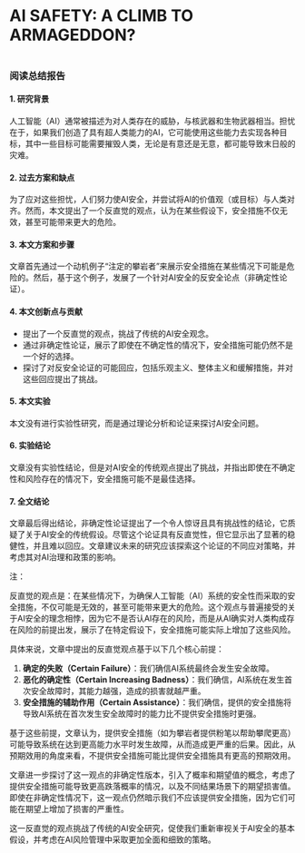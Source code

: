 # AI SAFETY: A CLIMB TO ARMAGEDDON?

<figure><img src="../../.gitbook/assets/image (4) (1).png" alt=""><figcaption></figcaption></figure>

### 阅读总结报告

#### 1. 研究背景

人工智能（AI）通常被描述为对人类存在的威胁，与核武器和生物武器相当。担忧在于，如果我们创造了具有超人类能力的AI，它可能使用这些能力去实现各种目标，其中一些目标可能需要摧毁人类，无论是有意还是无意，都可能导致末日般的灾难。

#### 2. 过去方案和缺点

为了应对这些担忧，人们努力使AI安全，并尝试将AI的价值观（或目标）与人类对齐。然而，本文提出了一个反直觉的观点，认为在某些假设下，安全措施不仅无效，甚至可能带来更大的危险。

#### 3. 本文方案和步骤

文章首先通过一个动机例子“注定的攀岩者”来展示安全措施在某些情况下可能是危险的。然后，基于这个例子，发展了一个针对AI安全的反安全论点（非确定性论证）。

#### 4. 本文创新点与贡献

* 提出了一个反直觉的观点，挑战了传统的AI安全观念。
* 通过非确定性论证，展示了即使在不确定性的情况下，安全措施可能仍然不是一个好的选择。
* 探讨了对反安全论证的可能回应，包括乐观主义、整体主义和缓解措施，并对这些回应提出了挑战。

#### 5. 本文实验

本文没有进行实验性研究，而是通过理论分析和论证来探讨AI安全问题。

#### 6. 实验结论

文章没有实验性结论，但是对AI安全的传统观点提出了挑战，并指出即使在不确定性和风险存在的情况下，安全措施可能不是最佳选择。

#### 7. 全文结论

文章最后得出结论，非确定性论证提出了一个令人惊讶且具有挑战性的结论，它质疑了关于AI安全的传统假设。尽管这个论证具有反直觉性，但它显示出了显著的稳健性，并且难以回应。文章建议未来的研究应该探索这个论证的不同应对策略，并考虑其对AI治理和政策的影响。

注：

反直觉的观点是：在某些情况下，为确保人工智能（AI）系统的安全性而采取的安全措施，不仅可能是无效的，甚至可能带来更大的危险。这个观点与普遍接受的关于AI安全的理念相悖，因为它不是否认AI存在的风险，而是从AI确实对人类构成存在风险的前提出发，展示了在特定假设下，安全措施可能实际上增加了这些风险。

具体来说，文章中提出的反直觉观点基于以下几个核心前提：

1. **确定的失败（Certain Failure）**：我们确信AI系统最终会发生安全故障。
2. **恶化的确定性（Certain Increasing Badness）**：我们确信，AI系统在发生首次安全故障时，其能力越强，造成的损害就越严重。
3. **安全措施的辅助作用（Certain Assistance）**：我们确信，提供的安全措施将导致AI系统在首次发生安全故障时的能力比不提供安全措施时更强。

基于这些前提，文章认为，提供安全措施（如为攀岩者提供粉笔以帮助攀爬更高）可能导致系统在达到更高能力水平时发生故障，从而造成更严重的后果。因此，从预期效用的角度来看，不提供安全措施可能比提供安全措施具有更高的预期效用。

文章进一步探讨了这一观点的非确定性版本，引入了概率和期望值的概念，考虑了提供安全措施可能导致更高跌落概率的情况，以及不同结果场景下的期望损害值。即使在非确定性情况下，这一观点仍然暗示我们不应该提供安全措施，因为它们可能在期望上增加了损害的严重性。

这一反直觉的观点挑战了传统的AI安全研究，促使我们重新审视关于AI安全的基本假设，并考虑在AI风险管理中采取更加全面和细致的策略。
